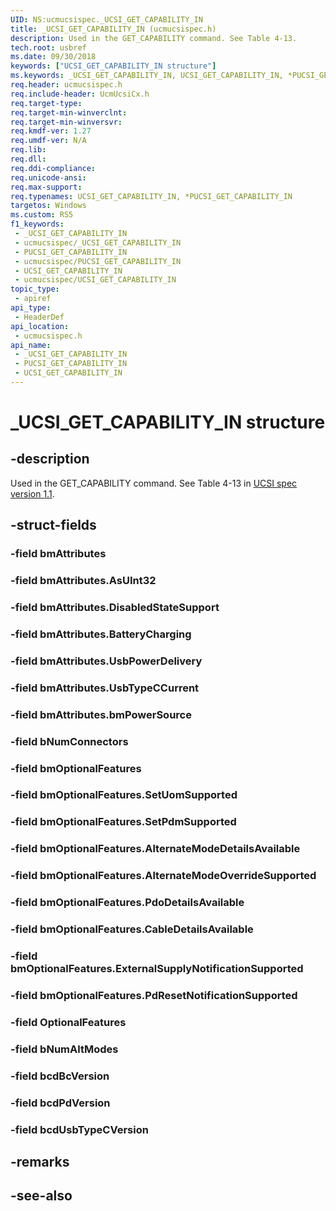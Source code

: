 ```yaml
---
UID: NS:ucmucsispec._UCSI_GET_CAPABILITY_IN
title: _UCSI_GET_CAPABILITY_IN (ucmucsispec.h)
description: Used in the GET_CAPABILITY command. See Table 4-13.
tech.root: usbref
ms.date: 09/30/2018
keywords: ["UCSI_GET_CAPABILITY_IN structure"]
ms.keywords: _UCSI_GET_CAPABILITY_IN, UCSI_GET_CAPABILITY_IN, *PUCSI_GET_CAPABILITY_IN,
req.header: ucmucsispec.h
req.include-header: UcmUcsiCx.h
req.target-type: 
req.target-min-winverclnt: 
req.target-min-winversvr: 
req.kmdf-ver: 1.27
req.umdf-ver: N/A
req.lib: 
req.dll: 
req.ddi-compliance: 
req.unicode-ansi: 
req.max-support: 
req.typenames: UCSI_GET_CAPABILITY_IN, *PUCSI_GET_CAPABILITY_IN
targetos: Windows
ms.custom: RS5
f1_keywords:
 - _UCSI_GET_CAPABILITY_IN
 - ucmucsispec/_UCSI_GET_CAPABILITY_IN
 - PUCSI_GET_CAPABILITY_IN
 - ucmucsispec/PUCSI_GET_CAPABILITY_IN
 - UCSI_GET_CAPABILITY_IN
 - ucmucsispec/UCSI_GET_CAPABILITY_IN
topic_type:
 - apiref
api_type:
 - HeaderDef
api_location:
 - ucmucsispec.h
api_name:
 - _UCSI_GET_CAPABILITY_IN
 - PUCSI_GET_CAPABILITY_IN
 - UCSI_GET_CAPABILITY_IN
---
```


# _UCSI_GET_CAPABILITY_IN structure


## -description

Used in the GET_CAPABILITY command. See Table 4-13 in [UCSI spec version 1.1](https://www.intel.com/content/dam/www/public/us/en/documents/technical-specifications/usb-type-c-ucsi-spec.pdf).

## -struct-fields

### -field bmAttributes

### -field bmAttributes.AsUInt32

### -field bmAttributes.DisabledStateSupport

### -field bmAttributes.BatteryCharging

### -field bmAttributes.UsbPowerDelivery

### -field bmAttributes.UsbTypeCCurrent

### -field bmAttributes.bmPowerSource

### -field bNumConnectors

### -field bmOptionalFeatures

### -field bmOptionalFeatures.SetUomSupported

### -field bmOptionalFeatures.SetPdmSupported

### -field bmOptionalFeatures.AlternateModeDetailsAvailable

### -field bmOptionalFeatures.AlternateModeOverrideSupported

### -field bmOptionalFeatures.PdoDetailsAvailable

### -field bmOptionalFeatures.CableDetailsAvailable

### -field bmOptionalFeatures.ExternalSupplyNotificationSupported

### -field bmOptionalFeatures.PdResetNotificationSupported

### -field OptionalFeatures

### -field bNumAltModes

### -field bcdBcVersion

### -field bcdPdVersion

### -field bcdUsbTypeCVersion

## -remarks

## -see-also

